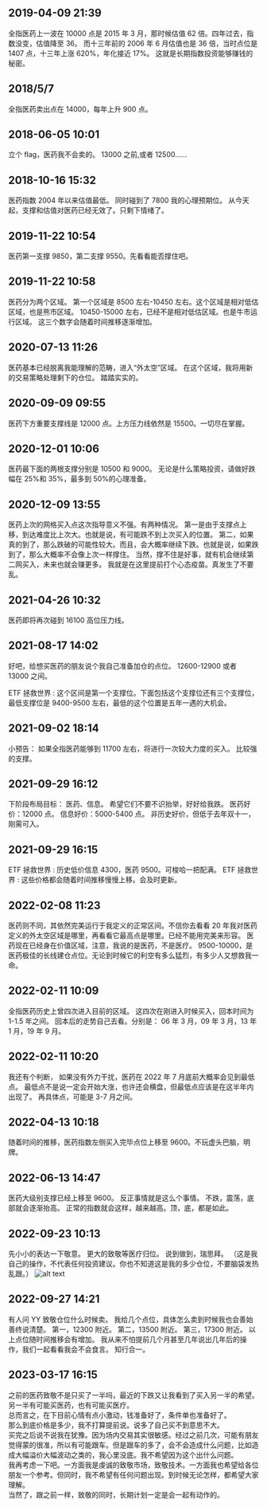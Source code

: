 ## 2019-04-09 21:39

全指医药上一波在 10000 点是 2015 年 3 月，那时候估值 62 倍。四年过去，指数没变，估值降至 36。
而十三年前的 2006 年 6 月估值也是 36 倍，当时点位是 1407 点，十三年上涨 620%，年化接近 17%。
这就是长期指数投资能够赚钱的秘密。

## 2018/5/7

全指医药卖出点在 14000，每年上升 900 点。

## 2018-06-05 10:01

立个 flag，医药我不会卖的。
13000 之前,或者 12500......

## 2018-10-16 15:32

医药指数 2004 年以来估值最低。 同时碰到了 7800 我的心理预期位。 从今天起，支撑和估值对医药已经无效了。只剩下情绪了。

## 2019-11-22 10:54

医药第一支撑 9850，第二支撑 9550。先看看能否撑住吧。

## 2019-11-22 10:58

医药分为两个区域。
第一个区域是 8500 左右-10450 左右。这个区域是相对低估区域，也是熊市区域。
10450-15000 左右，已经不是相对低估区域。也是牛市运行区域。
这三个数字会随着时间推移逐渐增加。

## 2020-07-13 11:26

医药基本已经脱离我能理解的范畴，进入“外太空”区域。
在这个区域，我将用新的交易策略处理剩下的仓位。
踏踏实实的。

## 2020-09-09 09:55

医药下方重要支撑线是 12000 点。上方压力线依然是 15500。一切尽在掌握。

## 2020-12-01 10:06

医药最下面的两根支撑分别是 10500 和 9000。
无论是什么策略投资，请做好跌幅在 25%和 35%，最多到 50%的心理准备。

## 2020-12-09 13:55

医药上次的网格买入点这次指导意义不强。有两种情况。
第一是由于支撑点上移，到达难度比上次大。也就是说，有可能跌不到上次买入的位置。
第二，如果真的到了，那么跌破的可能性较大。而且，会大概率继续下跌。也就是说，如果跌到了，那么大概率不会像上次一样撑住。
当然，撑不住是好事，就有机会继续第二网买入，未来也就会赚更多。
我就是在这里提前打个心态疫苗。真发生了不要乱。

## 2021-04-26 10:32

医药即将再次碰到 16100 高位压力线。

## 2021-08-17 14:02

好吧，给想买医药的朋友说个我自己准备加仓的点位。
12600-12900 或者 13000 之间。

ETF 拯救世界 : 这个区间是第一个支撑位。下面包括这个支撑位还有三个支撑位，最低支撑位是 9400-9500 左右，最低的这个位置是五年一遇的大机会。

## 2021-09-02 18:14

小预告：
如果全指医药能够到 11700 左右，将进行一次较大力度的买入。
比较强的支撑。

## 2021-09-29 16:12

下阶段布局目标：
医药、信息。
希望它们不要不识抬举，好好给我跌。
医药好价：12000 点。
信息好价：5000-5400 点。
非历史好价，但低于去年双十一，刚需可入。

## 2021-09-29 16:15

ETF 拯救世界 : 历史低价信息 4300，医药 9500。可梭哈一把配满。
ETF 拯救世界 : 这些价格都会随着时间推移慢慢上移。会及时更新。

## 2022-02-08 11:23

医药则不同，其依然完美运行于我定义的正常区间。不信你去看看 20 年我对医药定义的外太空区域是哪里，再看看它最高点是哪里。已经不能用完美来形容。
医药现在已经身在价值区域，注意，我说的是医药，不是医疗。
9500-10000，是医药极佳的长线建仓点位。无论到时候它的利空有多么猛烈，有多少人又想救我一命。

## 2022-02-11 10:09

全指医药历史上曾四次进入目前的区域。
这四次在刚进入时候买入，回本时间为 1-1.5 年之间。
回本后的走势自己去看。分别是：
06 年 3 月，09 年 3 月，13 年 1 月，19 年 9 月。

## 2022-02-11 10:20

我还有个判断，
如果没有外力干扰，医药在 2022 年 7 月底前大概率会见到最低点。
最低点不是说一定会开始大涨，也许还会横盘，但最低点应该是在这半年内出现了。
再具体点，可能是 3-7 月之间。

## 2022-04-13 10:18

随着时间的推移，医药指数左侧买入完毕点位上移至 9600。不玩虚头巴脑，明牌。

## 2022-06-13 14:47

医药大级别支撑已经上移至 9600。
反正事情就是这么个事情。
不跌，震荡，底部就会逐渐抬高。
正常的指数就会这样，越来越高。顶，底，都是如此。

## 2022-09-23 10:13

先小小的表达一下敬意。
更大的致敬等医疗归位。
说到做到，瑞思拜。
（这是我自己的操作，不代表任何投资建议。你也不知道这是我的多少仓位，不要脑袋发热乱跟。）
![alt text](image-2.png)

## 2022-09-27 14:21

有人问 YY 致敬仓位什么时候卖。
我给几个点位，具体怎么卖到时候我也会善始善终说清楚。
第一，12300 附近。
第二，13500 附近。
第三，17300 附近。
以上点位随时间推移会有增加。
我从来不怕提前几个月甚至几年说出几年后的操作，我们一起看看我会不会食言。
知行合一。

## 2023-03-17 16:15

之前的医药致敬不是只买了一半吗，最近的下跌又让我看到了买入另一半的希望。  
另一半有可能买医药，也有可能买医疗。  
总而言之，在下目前心情有点小激动，钱准备好了，条件单也准备好了。  
那么到底价格是多少，我不打算提前说。说多了自己买不到意思不大。  
买完之后说不说我在犹豫。因为场内交易其实很敏感。经过之前几次，可能有朋友觉得蒙的很准，所以有可能跟车。但是跟车的多了，会不会造成什么问题，比如造成大幅溢价大幅波动之类的，我心里没底。我不希望因为这个出什么问题。  
我再考虑一下吧。一方面我是虔诚的致敬市场，致敬技术。一方面我也希望给各位朋友一个参考。但同时，我不希望有任何问题出现。到时候无论怎样，都希望大家理解。  
当然了，跟之前一样，致敬的同时，长期计划一定是会一起有动作的。

